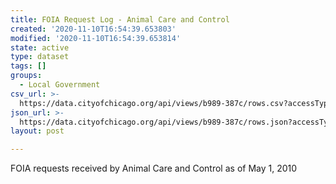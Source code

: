 ```yaml
---
title: FOIA Request Log - Animal Care and Control
created: '2020-11-10T16:54:39.653803'
modified: '2020-11-10T16:54:39.653814'
state: active
type: dataset
tags: []
groups:
  - Local Government
csv_url: >-
  https://data.cityofchicago.org/api/views/b989-387c/rows.csv?accessType=DOWNLOAD
json_url: >-
  https://data.cityofchicago.org/api/views/b989-387c/rows.json?accessType=DOWNLOAD
layout: post

---
```

FOIA requests received by Animal Care and Control as of May 1, 2010
